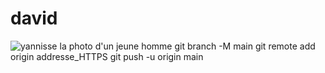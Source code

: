 # david
![yannisse](https://github.com/TheJesusRat/david/assets/166118586/e2c19f2a-04dd-4be8-a179-d94def9c7030)
la photo d'un jeune homme 
git branch -M main 
git remote add origin addresse_HTTPS
git push -u origin main
